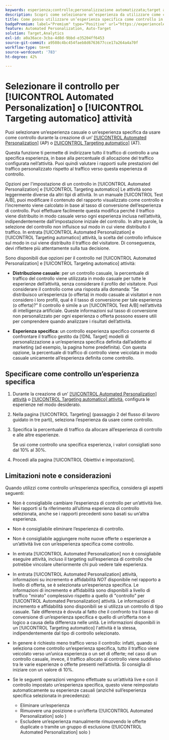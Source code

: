 ```yaml
---
keywords: esperienza;controllo;personalizzazione automatizzata;target automatico
description: Scopri come selezionare un’esperienza da utilizzare come controllo durante la creazione di un’ [!UICONTROL Automated Personalization] (AP) o [!UICONTROL Targeting automatico] attività in [!DNL Adobe Target].
title: Come posso utilizzare un’esperienza specifica come controllo in un [!UICONTROL Automated Personalization] Attività?
badgePremium: label="Premium" type="Positive" url="https://experienceleague.adobe.com/docs/target/using/introduction/intro.html?lang=en#premium newtab=true" tooltip="Vedi cosa è incluso in Target Premium."
feature: Automated Personalization, Auto-Target
solution: Target,Analytics
exl-id: a0a36ace-3cba-4d8d-9bbd-e35204ff6453
source-git-commit: a9508c4bc454faeb8d6763677cce17a264a4a70f
workflow-type: tm+mt
source-wordcount: '783'
ht-degree: 42%

---
```


# Selezionare il controllo per [!UICONTROL Automated Personalization] o [!UICONTROL Targeting automatico] attività

Puoi selezionare un’esperienza casuale o un’esperienza specifica da usare come controllo durante la creazione di un’ [[!UICONTROL Automated Personalization]](/help/main/c-activities/t-automated-personalization/automated-personalization.md) (AP) o [[!UICONTROL Targeting automatico]](/help/main/c-activities/auto-target/auto-target-to-optimize.md) (AT).

Questa funzione ti permette di indirizzare tutto il traffico di controllo a una specifica esperienza, in base alla percentuale di allocazione del traffico configurata nell’attività. Puoi quindi valutare i rapporti sulle prestazioni del traffico personalizzato rispetto al traffico verso questa esperienza di controllo.

Opzioni per l&#39;impostazione di un controllo in [!UICONTROL Automated Personalization] e [!UICONTROL Targeting automatico] Le attività sono leggermente diverse da altri tipi di attività. In un manuale [!UICONTROL Test A/B], puoi modificare il contenuto del rapporto visualizzato come controllo e l’incremento viene calcolato in base al tasso di conversione dell’esperienza di controllo. Puoi effettuare facilmente questa modifica perché il traffico viene distribuito in modo casuale verso ogni esperienza inclusa nell’attività, indipendentemente dall’impostazione iniziale del controllo. In altre parole, la selezione del controllo non influisce sul modo in cui viene distribuito il traffico. In entrata [!UICONTROL Automated Personalization] e [!UICONTROL Targeting automatico] attività, la scelta del controllo influisce sul modo in cui viene distribuito il traffico del visitatore. Di conseguenza, devi riflettere più attentamente sulla tua decisione.

Sono disponibili due opzioni per il controllo nel [!UICONTROL Automated Personalization] e [!UICONTROL Targeting automatico] attività:

* **Distribuzione casuale**: per un controllo casuale, la percentuale di traffico del controllo viene utilizzata in modo casuale per tutte le esperienze dell’attività, senza considerare il profilo del visitatore. Puoi considerare il controllo come una risposta alla domanda: &quot;Se distribuisco un’esperienza (o offerta) in modo casuale ai visitatori e non considero i loro profili, qual è il tasso di conversione per tale esperienza (o offerta)?&quot; Il controllo è simile a un [!UICONTROL Test A/B] nell’attività di intelligenza artificiale. Queste informazioni sul tasso di conversione non personalizzato per ogni esperienza o offerta possono essere utili per comprendere quando analizzare i risultati dell’attività.

* **Esperienza specifica**: un controllo esperienza specifico consente di confrontare il traffico gestito da [!DNL Target] modelli di personalizzazione a un’esperienza specifica definita dall’addetto al marketing (ad esempio, la pagina home predefinita). Con questa opzione, la percentuale di traffico di controllo viene veicolata in modo casuale unicamente all’esperienza definita come controllo.

## Specificare come controllo un’esperienza specifica

1. Durante la creazione di un’ [[!UICONTROL Automated Personalization] attività](/help/main/c-activities/t-automated-personalization/create-ap-activity.md) o [[!UICONTROL Targeting automatico] attività](/help/main/c-activities/t-test-ab/t-test-create-ab/ab-audience.md), configura le esperienze nel modo desiderato.
1. Nella pagina [!UICONTROL Targeting] (passaggio 2 del flusso di lavoro guidato in tre parti), seleziona l’esperienza da usare come controllo.
1. Specifica la percentuale di traffico da allocare all’esperienza di controllo e alle altre esperienze.

   Se usi come controllo una specifica esperienza, i valori consigliati sono dal 10% al 30%.

1. Procedi alla pagina [!UICONTROL Obiettivi e impostazioni].

## Limitazioni note e considerazioni

Quando utilizzi come controllo un’esperienza specifica, considera gli aspetti seguenti:

* Non è consigliabile cambiare l’esperienza di controllo per un’attività live. Nei rapporti si fa riferimento all’ultima esperienza di controllo selezionata, anche se i rapporti precedenti sono basati su un’altra esperienza.
* Non è consigliabile eliminare l’esperienza di controllo.
* Non è consigliabile aggiungere molte nuove offerte o esperienze a un’attività live con un’esperienza specifica come controllo.
* In entrata [!UICONTROL Automated Personalization] non è consigliabile eseguire attività, incluso il targeting sull’esperienza di controllo che potrebbe vincolare ulteriormente chi può vedere tale esperienza.
* In entrata [!UICONTROL Automated Personalization] attività, informazioni su incremento e affidabilità *NOT* disponibile nel rapporto a livello di offerta, se è selezionata un’esperienza specifica. Le informazioni di incremento e affidabilità sono disponibili a livello di traffico &quot;mirato&quot; complessivo rispetto a quello di &quot;controllo&quot; per [!UICONTROL Automated Personalization] attività. Le informazioni di incremento e affidabilità sono disponibili se si utilizza un controllo di tipo casuale. Tale differenza è dovuta al fatto che il confronto tra il tasso di conversione di un’esperienza specifica e quello di un’offerta non è logico a causa della differenza nelle unità. Le informazioni disponibili in un [!UICONTROL Targeting automatico] l&#39;attività è la stessa, indipendentemente dal tipo di controllo selezionato.
* In genere è richiesto meno traffico verso il controllo: infatti, quando si seleziona come controllo un’esperienza specifica, tutto il traffico viene veicolato verso un’unica esperienza o un set di offerte; nel caso di un controllo casuale, invece, il traffico allocato al controllo viene suddiviso tra le varie esperienze o offerte presenti nell’attività. Si consiglia di iniziare con un valore di 10%.
* Se le seguenti operazioni vengono effettuate su un’attività live e con il controllo impostato un’esperienza specifica, questo viene reimpostato automaticamente su esperienze casuali (anziché sull’esperienza specifica selezionata in precedenza):

   * Eliminare un’esperienza
   * Rimuovere una posizione o un’offerta ([!UICONTROL Automated Personalization] solo )
   * Escludere un’esperienza manualmente rimuovendo le offerte duplicate o tramite un gruppo di esclusione ([!UICONTROL Automated Personalization] solo )
